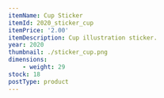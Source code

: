 ```yaml
---
itemName: Cup Sticker
itemId: 2020_sticker_cup
itemPrice: '2.00'
itemDescription: Cup illustration sticker.
year: 2020
thumbnail: ./sticker_cup.png
dimensions: 
    - weight: 29
stock: 18
postType: product
---   
```

